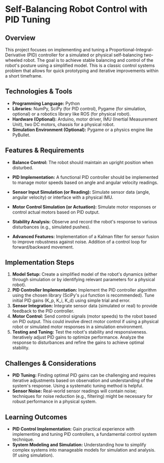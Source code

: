 # Self-Balancing Robot Control with PID Tuning

## Overview
This project focuses on implementing and tuning a Proportional-Integral-Derivative (PID) controller for a simulated or physical self-balancing two-wheeled robot.  The goal is to achieve stable balancing and control of the robot's posture using a simplified model. This is a classic control systems problem that allows for quick prototyping and iterative improvements within a short timeframe.

## Technologies & Tools
- **Programming Language:** Python
- **Libraries:** NumPy, SciPy (for PID control), Pygame (for simulation, optional) or a robotics library like ROS (for physical robot).
- **Hardware (Optional):** Arduino, motor driver, IMU (Inertial Measurement Unit), two DC motors, chassis for a physical robot.
- **Simulation Environment (Optional):**  Pygame or a physics engine like PyBullet.

## Features & Requirements
- **Balance Control:** The robot should maintain an upright position when disturbed.
- **PID Implementation:**  A functional PID controller should be implemented to manage motor speeds based on angle and angular velocity readings.
- **Sensor Input Simulation (or Reading):**  Simulate sensor data (angle, angular velocity) or interface with a physical IMU.
- **Motor Control Simulation (or Actuation):** Simulate motor responses or control actual motors based on PID output.
- **Stability Analysis:** Observe and record the robot's response to various disturbances (e.g., simulated pushes).

- **Advanced Features:**  Implementation of a Kalman filter for sensor fusion to improve robustness against noise.  Addition of a control loop for forward/backward movement.

## Implementation Steps
1. **Model Setup:** Create a simplified model of the robot's dynamics (either through simulation or by identifying relevant parameters for a physical robot).
2. **PID Controller Implementation:** Implement the PID controller algorithm using the chosen library (SciPy's `pid` function is recommended). Tune initial PID gains (K_p, K_i, K_d) using simple trial and error.
3. **Sensor Integration:**  Integrate sensor data (simulated or real) to provide feedback to the PID controller.
4. **Motor Control:**  Send control signals (motor speeds) to the robot based on PID output.  This could involve direct motor control if using a physical robot or simulated motor responses in a simulation environment.
5. **Testing and Tuning:** Test the robot's stability and responsiveness. Iteratively adjust PID gains to optimize performance. Analyze the response to disturbances and refine the gains to achieve optimal stability.

## Challenges & Considerations
- **PID Tuning:** Finding optimal PID gains can be challenging and requires iterative adjustments based on observation and understanding of the system's response.  Using a systematic tuning method is helpful.
- **Sensor Noise:** Real-world sensor readings will contain noise; techniques for noise reduction (e.g., filtering) might be necessary for robust performance in a physical system.

## Learning Outcomes
- **PID Control Implementation:**  Gain practical experience with implementing and tuning PID controllers, a fundamental control system technique.
- **System Modeling and Simulation:** Understanding how to simplify complex systems into manageable models for simulation and analysis. (If using simulation).

